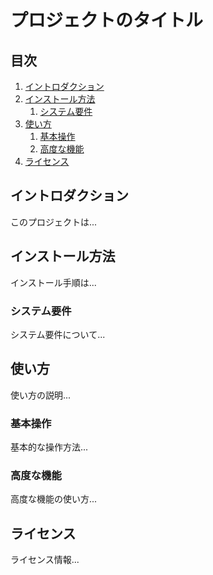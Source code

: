 # プロジェクトのタイトル

## 目次
1. [イントロダクション](#イントロダクション)
2. [インストール方法](#インストール方法)
   1. [システム要件](#システム要件)
3. [使い方](#使い方)
   1. [基本操作](#基本操作)
   2. [高度な機能](#高度な機能)
4. [ライセンス](#ライセンス)

## イントロダクション
このプロジェクトは...

## インストール方法
インストール手順は...

### システム要件
システム要件について...

## 使い方
使い方の説明...

### 基本操作
基本的な操作方法...

### 高度な機能
高度な機能の使い方...

## ライセンス
ライセンス情報...

